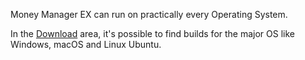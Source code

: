 Money Manager EX can run on practically every Operating System.

In the [Download](/download) area, it's possible to find builds for the major OS like Windows, macOS and Linux Ubuntu.